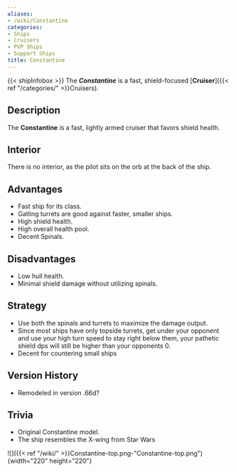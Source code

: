 ```yaml
---
aliases:
- /wiki/Constantine
categories:
- Ships
- Cruisers
- PVP Ships
- Support Ships
title: Constantine
---
```


{{< shipInfobox >}} The **_Constantine_** is a fast, shield-focused [**Cruiser**]({{< ref "/categories/" >}}Cruisers).

## Description

The **Constantine** is a fast, lightly armed cruiser that favors shield health.

## Interior

There is no interior, as the pilot sits on the orb at the back of the ship.

## Advantages

- Fast ship for its class.
- Gatling turrets are good against faster, smaller ships.
- High shield health.
- High overall health pool.
- Decent Spinals.

## Disadvantages

- Low hull health.
- Minimal shield damage without utilizing spinals.

## Strategy

- Use both the spinals and turrets to maximize the damage output.
- Since most ships have only topside turrets, get under your opponent and use your high turn speed to stay right below them, your pathetic shield dps will still be higher than your opponents 0.
- Decent for countering small ships

## Version History 

- Remodeled in version .66d?

## Trivia

- Original Constantine model.
- The ship resembles the X-wing from Star Wars

![]({{< ref "/wiki/" >}}Constantine-top.png-"Constantine-top.png"){width="220" height="220"}